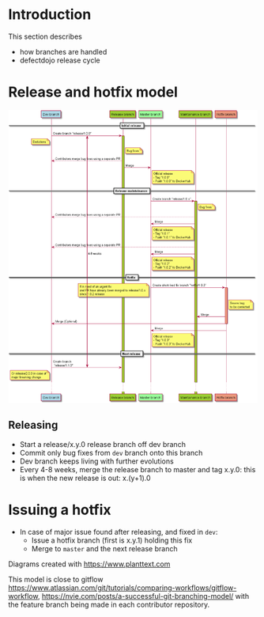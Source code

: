 # Introduction
This section describes
- how branches are handled
- defectdojo release cycle

# Release and hotfix model
![Schemas](doc/branching_model.png)
## Releasing
- Start a release/x.y.0 release branch off dev branch
- Commit only bug fixes from `dev` branch onto this branch
- Dev branch keeps living with further evolutions
- Every 4-8 weeks, merge the release branch to master and tag x.y.0: this is when the new release is out: x.(y+1).0

# Issuing a hotfix
- In case of major issue found after releasing, and fixed in `dev`:
  - Issue a hotfix branch (first is x.y.1) holding this fix
  - Merge to `master` and the next release branch


Diagrams created with https://www.planttext.com

This model is close to gitflow https://www.atlassian.com/git/tutorials/comparing-workflows/gitflow-workflow, https://nvie.com/posts/a-successful-git-branching-model/ with the feature branch being made in each contributor repository.